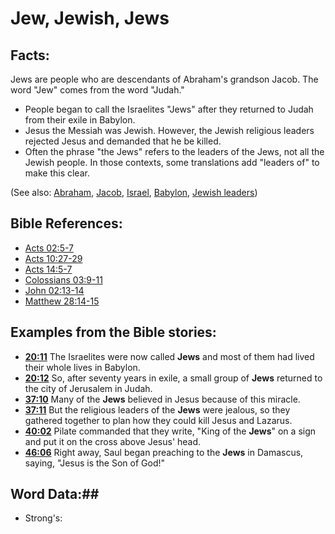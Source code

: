 # Jew, Jewish, Jews #

## Facts: ##

Jews are people who are descendants of Abraham's grandson Jacob. The word "Jew" comes from the word "Judah."

* People began to call the Israelites "Jews" after they returned to Judah from their exile in Babylon.
* Jesus the Messiah was Jewish. However, the Jewish religious leaders rejected Jesus and demanded that he be killed.
* Often the phrase "the Jews" refers to the leaders of the Jews, not all the Jewish people. In those contexts, some translations add "leaders of" to make this clear.

(See also: [Abraham](../other/abraham.md), [Jacob](../other/jacob.md), [Israel](../other/israel.md), [Babylon](../other/babylon.md), [Jewish leaders](../other/jewishleaders.md))

## Bible References: ##

* [Acts 02:5-7](rc://en/tn/help/act/02/05)
* [Acts 10:27-29](rc://en/tn/help/act/10/27)
* [Acts 14:5-7](rc://en/tn/help/act/14/05)
* [Colossians 03:9-11](rc://en/tn/help/col/03/09)
* [John 02:13-14](rc://en/tn/help/jhn/02/13)
* [Matthew 28:14-15](rc://en/tn/help/mat/28/14)

## Examples from the Bible stories: ##

* __[20:11](rc://en/tn/help/obs/20/11)__ The Israelites were now called __Jews__  and most of them had lived their whole lives in Babylon.
* __[20:12](rc://en/tn/help/obs/20/12)__ So, after seventy years in exile, a small group of __Jews__  returned to the city of Jerusalem in Judah.
* __[37:10](rc://en/tn/help/obs/37/10)__ Many of the __Jews__  believed in Jesus because of this miracle.
* __[37:11](rc://en/tn/help/obs/37/11)__ But the religious leaders of the __Jews__  were jealous, so they gathered together to plan how they could kill Jesus and Lazarus.
* __[40:02](rc://en/tn/help/obs/40/02)__ Pilate commanded that they write, "King of the __Jews__" on a sign and put it on the cross above Jesus' head.
* __[46:06](rc://en/tn/help/obs/46/06)__ Right away, Saul began preaching to the __Jews__  in Damascus, saying, "Jesus is the Son of God!"

## Word Data:##

* Strong's: 

